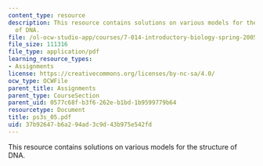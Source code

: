 ```yaml
---
content_type: resource
description: This resource contains solutions on various models for the structure
  of DNA.
file: /ol-ocw-studio-app/courses/7-014-introductory-biology-spring-2005/37b92647b6a294ad3c9d43b975e542fd_ps3s_05.pdf
file_size: 111316
file_type: application/pdf
learning_resource_types:
- Assignments
license: https://creativecommons.org/licenses/by-nc-sa/4.0/
ocw_type: OCWFile
parent_title: Assignments
parent_type: CourseSection
parent_uid: 0577c68f-b3f6-262e-b1bd-1b9599779b64
resourcetype: Document
title: ps3s_05.pdf
uid: 37b92647-b6a2-94ad-3c9d-43b975e542fd
---
```

This resource contains solutions on various models for the structure of DNA.